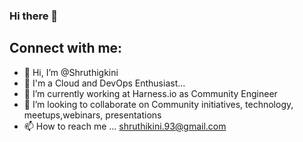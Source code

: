 ### Hi there 👋

## Connect with me:

- 👋 Hi, I’m @Shruthigkini
- 👀 I'm a Cloud and DevOps Enthusiast...
- 🌱 I’m currently working at Harness.io as Community Engineer
- 💞️ I’m looking to collaborate on Community initiatives, technology, meetups,webinars, presentations
- 📫 How to reach me ... shruthikini.93@gmail.com

<!---
Shruthigkini/Shruthigkini is a ✨ special ✨ repository because its `README.md` (this file) appears on your GitHub profile.
You can click the Preview link to take a look at your changes.
--->
